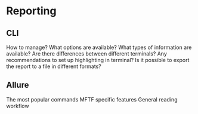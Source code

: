 # Reporting

## CLI

How to manage?
What options are available?
What types of information are available?
Are there differences between different terminals?
Any recommendations to set up highlighting in terminal?
Is it possible to export the report to a file in different formats?

## Allure

The most popular commands
MFTF specific features
General reading workflow